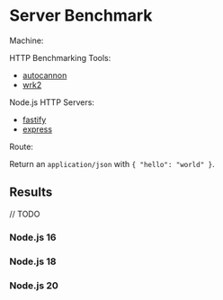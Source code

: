 # Server Benchmark

Machine:

HTTP Benchmarking Tools:

* [autocannon](https://github.com/mcollina/autocannon)
* [wrk2](https://github.com/giltene/wrk2)

Node.js HTTP Servers:

* [fastify](https://github.com/fastify/fastify)
* [express](https://github.com/expressjs/express)

Route:

Return an `application/json` with `{ "hello": "world" }`.

## Results

// TODO

### Node.js 16

### Node.js 18

### Node.js 20
